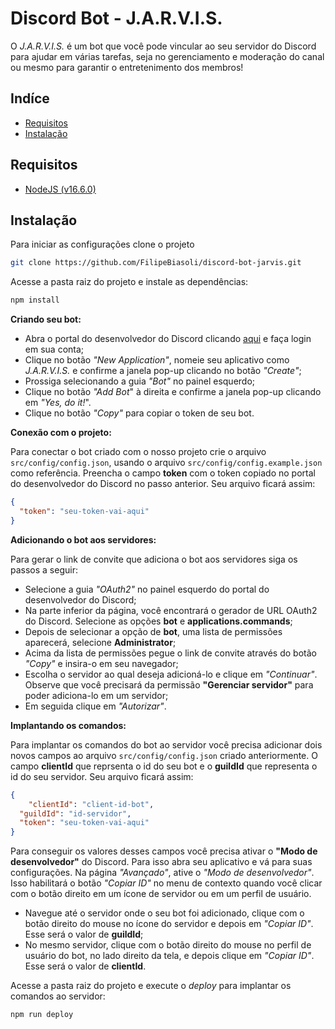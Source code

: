 # Discord Bot - J.A.R.V.I.S.
O *J.A.R.V.I.S.* é um bot que você pode vincular ao seu servidor do Discord para ajudar em várias tarefas, seja no gerenciamento e moderação do canal ou mesmo para garantir o entretenimento dos membros!

## Indíce
* [Requisitos](#requisitos)
* [Instalação](#instalação)

## Requisitos
* [NodeJS (v16.6.0)](https://nodejs.org/en/)

## Instalação
Para iniciar as configurações clone o projeto
```bash
git clone https://github.com/FilipeBiasoli/discord-bot-jarvis.git
```

Acesse a pasta raiz do projeto e instale as dependências:
```cmd
npm install
```

**Criando seu bot:**

* Abra o portal do desenvolvedor do Discord clicando [aqui](https://discord.com/developers/applications) e faça login em sua conta;
* Clique no botão *"New Application"*, nomeie seu aplicativo como *J.A.R.V.I.S.*  e confirme a janela pop-up clicando no botão *"Create"*;
* Prossiga selecionando a guia *"Bot"* no painel esquerdo;
* Clique no botão *"Add Bot*" à direita e confirme a janela pop-up clicando em *"Yes, do it!*".
* Clique no botão *"Copy"* para copiar o token de seu bot.

**Conexão com o projeto:**

Para conectar o bot criado com o nosso projeto crie o arquivo `src/config/config.json`, usando o arquivo `src/config/config.example.json` como referência. Preencha o campo **token** com o token copiado no portal do desenvolvedor do Discord no passo anterior. Seu arquivo ficará assim:
```json
{
  "token": "seu-token-vai-aqui"
}
```

**Adicionando o bot aos servidores:**

Para gerar o link de convite que adiciona o bot aos servidores siga os passos a seguir:
* Selecione a guia *"OAuth2"* no painel esquerdo do portal do desenvolvedor do Discord;
* Na parte inferior da página, você encontrará o gerador de URL OAuth2 do Discord. Selecione as opções **bot** e **applications.commands**;
* Depois de selecionar a opção de **bot**, uma lista de permissões aparecerá, selecione **Administrator**;
* Acima da lista de permissões pegue o link de convite através do botão *"Copy"* e insira-o em seu navegador;
* Escolha o servidor ao qual deseja adicioná-lo e clique em *"Continuar"*. Observe que você precisará da permissão **"Gerenciar servidor"** para poder adiciona-lo em um servidor;
* Em seguida clique em *"Autorizar"*.

**Implantando os comandos:**

Para implantar os comandos do bot ao servidor você precisa adicionar dois novos campos ao arquivo `src/config/config.json` criado anteriormente. O campo **clientId** que reprsenta o id do seu bot e o **guildId** que representa o id do seu servidor. Seu arquivo ficará assim:
```json
{
	"clientId": "client-id-bot",
  "guildId": "id-servidor",  
  "token": "seu-token-vai-aqui"
}
```

Para conseguir os valores desses campos você precisa ativar o **"Modo de desenvolvedor"** do Discord. Para isso abra seu aplicativo e vá para suas configurações. Na página *"Avançado"*, ative o *"Modo de desenvolvedor"*. Isso habilitará o botão *"Copiar ID"* no menu de contexto quando você clicar com o botão direito em um ícone de servidor ou em um perfil de usuário.
* Navegue até o servidor onde o seu bot foi adicionado, clique com o botão direito do mouse no ícone do servidor e depois em *"Copiar ID"*. Esse será o valor de **guildId**;
* No mesmo servidor, clique com o botão direito do mouse no perfil de usuário do bot, no lado direito da tela, e depois clique em *"Copiar ID"*. Esse será o valor de **clientId**.

Acesse a pasta raiz do projeto e execute o *deploy* para implantar os comandos ao servidor:
```cmd
npm run deploy
```